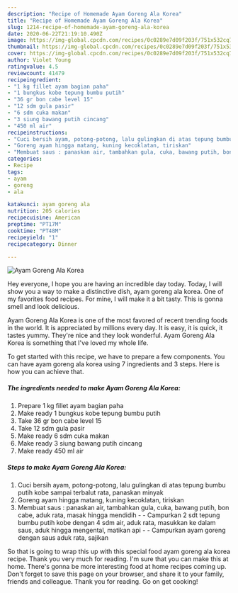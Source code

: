```yaml
---
description: "Recipe of Homemade Ayam Goreng Ala Korea"
title: "Recipe of Homemade Ayam Goreng Ala Korea"
slug: 1214-recipe-of-homemade-ayam-goreng-ala-korea
date: 2020-06-22T21:19:10.490Z
image: https://img-global.cpcdn.com/recipes/0c0289e7d09f203f/751x532cq70/ayam-goreng-ala-korea-foto-resep-utama.jpg
thumbnail: https://img-global.cpcdn.com/recipes/0c0289e7d09f203f/751x532cq70/ayam-goreng-ala-korea-foto-resep-utama.jpg
cover: https://img-global.cpcdn.com/recipes/0c0289e7d09f203f/751x532cq70/ayam-goreng-ala-korea-foto-resep-utama.jpg
author: Violet Young
ratingvalue: 4.5
reviewcount: 41479
recipeingredient:
- "1 kg fillet ayam bagian paha"
- "1 bungkus kobe tepung bumbu putih"
- "36 gr bon cabe level 15"
- "12 sdm gula pasir"
- "6 sdm cuka makan"
- "3 siung bawang putih cincang"
- "450 ml air"
recipeinstructions:
- "Cuci bersih ayam, potong-potong, lalu gulingkan di atas tepung bumbu putih kobe sampai terbalut rata, panaskan minyak"
- "Goreng ayam hingga matang, kuning kecoklatan, tiriskan"
- "Membuat saus : panaskan air, tambahkan gula, cuka, bawang putih, bon cabe, aduk rata, masak hingga mendidih - Campurkan 2 sdt tepung bumbu putih kobe dengan 4 sdm air, aduk rata, masukkan ke dalam saus, aduk hingga mengental, matikan api - Campurkan ayam goreng dengan saus aduk rata, sajikan"
categories:
- Recipe
tags:
- ayam
- goreng
- ala

katakunci: ayam goreng ala 
nutrition: 205 calories
recipecuisine: American
preptime: "PT17M"
cooktime: "PT48M"
recipeyield: "1"
recipecategory: Dinner

---
```



![Ayam Goreng Ala Korea](https://img-global.cpcdn.com/recipes/0c0289e7d09f203f/751x532cq70/ayam-goreng-ala-korea-foto-resep-utama.jpg)

Hey everyone, I hope you are having an incredible day today. Today, I will show you a way to make a distinctive dish, ayam goreng ala korea. One of my favorites food recipes. For mine, I will make it a bit tasty. This is gonna smell and look delicious.



Ayam Goreng Ala Korea is one of the most favored of recent trending foods in the world. It is appreciated by millions every day. It is easy, it is quick, it tastes yummy. They're nice and they look wonderful. Ayam Goreng Ala Korea is something that I've loved my whole life.


To get started with this recipe, we have to prepare a few components. You can have ayam goreng ala korea using 7 ingredients and 3 steps. Here is how you can achieve that.

<!--inarticleads1-->

##### The ingredients needed to make Ayam Goreng Ala Korea:

1. Prepare 1 kg fillet ayam bagian paha
1. Make ready 1 bungkus kobe tepung bumbu putih
1. Take 36 gr bon cabe level 15
1. Take 12 sdm gula pasir
1. Make ready 6 sdm cuka makan
1. Make ready 3 siung bawang putih cincang
1. Make ready 450 ml air




<!--inarticleads2-->

##### Steps to make Ayam Goreng Ala Korea:

1. Cuci bersih ayam, potong-potong, lalu gulingkan di atas tepung bumbu putih kobe sampai terbalut rata, panaskan minyak
1. Goreng ayam hingga matang, kuning kecoklatan, tiriskan
1. Membuat saus : panaskan air, tambahkan gula, cuka, bawang putih, bon cabe, aduk rata, masak hingga mendidih - - Campurkan 2 sdt tepung bumbu putih kobe dengan 4 sdm air, aduk rata, masukkan ke dalam saus, aduk hingga mengental, matikan api - - Campurkan ayam goreng dengan saus aduk rata, sajikan




So that is going to wrap this up with this special food ayam goreng ala korea recipe. Thank you very much for reading. I'm sure that you can make this at home. There's gonna be more interesting food at home recipes coming up. Don't forget to save this page on your browser, and share it to your family, friends and colleague. Thank you for reading. Go on get cooking!
